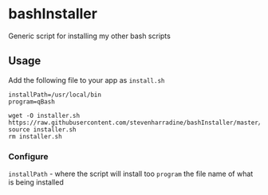 # bashInstaller
Generic script for installing my other bash scripts

## Usage
Add the following file to your app as `install.sh`
```
installPath=/usr/local/bin
program=qBash

wget -O installer.sh https://raw.githubusercontent.com/stevenharradine/bashInstaller/master/installer.sh
source installer.sh
rm installer.sh
```

### Configure
`installPath` - where the script will install too
`program` the file name of what is being installed
